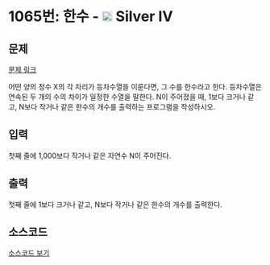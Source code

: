 # 1065번: 한수 - <img src="https://static.solved.ac/tier_small/7.svg" style="height:20px" /> Silver IV

<!-- performance -->

<!-- 문제 제출 후 깃허브에 푸시를 했을 때 제출한 코드의 성능이 입력될 공간입니다.-->

<!-- end -->

## 문제

[문제 링크](https://boj.kr/1065)

<p>어떤 양의 정수 X의 각 자리가 등차수열을 이룬다면, 그 수를 한수라고 한다. 등차수열은 연속된 두 개의 수의 차이가 일정한 수열을 말한다. N이 주어졌을 때, 1보다 크거나 같고, N보다 작거나 같은 한수의 개수를 출력하는 프로그램을 작성하시오.&nbsp;</p>

## 입력

<p>첫째 줄에 1,000보다 작거나 같은 자연수 N이 주어진다.</p>

## 출력

<p>첫째 줄에 1보다 크거나 같고, N보다 작거나 같은 한수의 개수를 출력한다.</p>

## 소스코드

[소스코드 보기](한수.cpp)